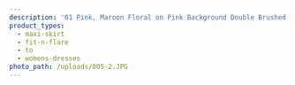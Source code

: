 ```yaml
---
description: '01 Pink, Maroon Floral on Pink Background Double Brushed Poly'
product_types:
  - maxi-skirt
  - fit-n-flare
  - to
  - womens-dresses
photo_path: /uploads/005-2.JPG
---
```

